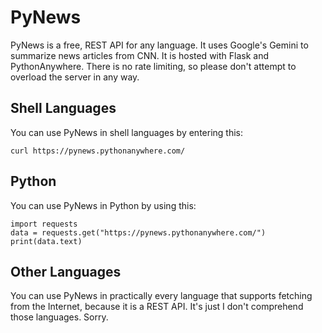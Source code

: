 # PyNews
PyNews is a free, REST API for any language. It uses Google's Gemini to summarize news articles from CNN. It is hosted with Flask and PythonAnywhere. There is no rate limiting, so please don't attempt to overload the server in any way.
## Shell Languages
You can use PyNews in shell languages by entering this:
```
curl https://pynews.pythonanywhere.com/
```
## Python
You can use PyNews in Python by using this:
```
import requests
data = requests.get("https://pynews.pythonanywhere.com/")
print(data.text)
```
## Other Languages
You can use PyNews in practically every language that supports fetching from the Internet, because it is a REST API. It's just I don't comprehend those languages. Sorry.
